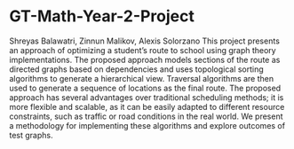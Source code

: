 # GT-Math-Year-2-Project
Shreyas Balawatri, Zinnun Malikov, Alexis Solorzano
This project presents an approach of optimizing a student’s route to school using graph theory implementations. The proposed approach models sections of the route as directed graphs based on dependencies and uses topological sorting algorithms to generate a hierarchical view. Traversal algorithms are then used to generate a sequence of locations as the final route. The proposed approach has several advantages over traditional scheduling methods; it is more flexible and scalable, as it can be easily adapted to different resource constraints, such as traffic or road conditions in the real world. We present a methodology for implementing these algorithms and explore outcomes of test graphs.
